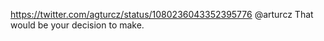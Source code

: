 https://twitter.com/agturcz/status/1080236043352395776 @arturcz That would be your decision to make.